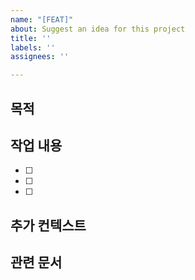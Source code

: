 ```yaml
---
name: "[FEAT]"
about: Suggest an idea for this project
title: ''
labels: ''
assignees: ''

---
```


## 목적
<!-- 이 이슈의 목적이나 해결하고자 하는 문제를 설명해주세요. -->

## 작업 내용
<!-- 수행해야 할 작업을 상세히 나열해주세요. -->
- [ ] 
- [ ] 
- [ ]

## 추가 컨텍스트
<!-- 이 이슈와 관련된 추가 정보나 스크린샷 등을 첨부해주세요. -->

## 관련 문서
<!-- 관련된 문서나 참고 자료가 있다면 링크를 걸어주세요. -->
